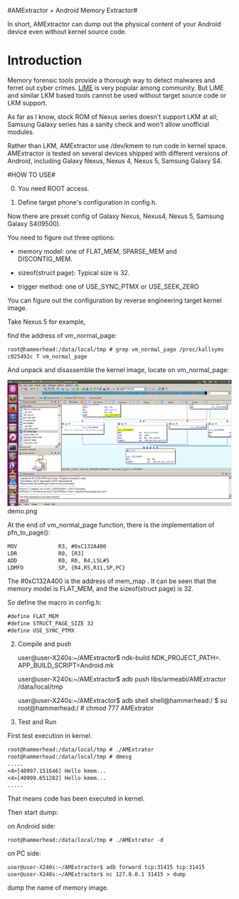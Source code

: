 #AMExtractor = Android Memory Extractor#

In short, AMExtractor can dump out the physical content of your Android device even without kernel source code.


# Introduction #

Memory forensic tools provide a thorough way to detect malwares and ferret out cyber crimes. [LiME](https://github.com/504ensicsLabs/LiME) is very popular among community. But LiME and similar LKM based tools cannot be used without target source code or LKM support. 

As far as I know, stock ROM of Nexus series doesn't support LKM at all; Samsung Galaxy series has a sanity check and won't allow unofficial modules.

Rather than LKM, AMExtractor use /dev/kmem to run code in kernel space. AMExtractor is tested on several devices shipped with different versions of Android, including Galaxy Nexus, Nexus 4, Nexus 5, Samsung Galaxy S4.

#HOW TO USE#

0. You need ROOT access.

1. Define target phone's configuration in config.h. 

Now there are preset config of Galaxy Nexus, Nexus4, Nexus 5, Samsung Galaxy S4(I9500).

You need to figure out three options:

* memory model: one of FLAT_MEM, SPARSE_MEM and DISCONTIG_MEM.

* sizeof(struct page): Typical size is 32.

* trigger method: one of USE_SYNC_PTMX or USE_SEEK_ZERO

You can figure out the configuration by reverse engineering target kernel image. 

Take Nexus 5 for example, 

find the address of vm_normal_page:

    root@hammerhead:/data/local/tmp # grep vm_normal_page /proc/kallsyms  
    c025492c T vm_normal_page

And unpack and disassemble the kernel image, locate on vm_normal_page:

![Image of IDA](demo.png)demo.png


At the end of vm_normal_page function, there is the implementation of pfn_to_page():

    MOV             R3, #0xC132A400
    LDR             R0, [R3]
    ADD             R0, R0, R4,LSL#5
    LDMFD           SP, {R4,R5,R11,SP,PC}

The #0xC132A400 is the address of mem_map . It can be seen that the memory model is FLAT_MEM, and the sizeof(struct page) is 32.

So define the macro in config.h:

    #define FLAT_MEM
    #define STRUCT_PAGE_SIZE 32
    #define USE_SYNC_PTMX



2. Compile and push

    user@user-X240s:~/AMExtractor$ ndk-build NDK_PROJECT_PATH=. APP_BUILD_SCRIPT=Android.mk

    user@user-X240s:~/AMExtractor$ adb push libs/armeabi/AMExtractor /data/local/tmp

    user@user-X240s:~/AMExtractor$ adb shell
    shell@hammerhead:/ $ su
    root@hammerhead:/ # chmod 777 AMExtrator 


3. Test and Run

First test execution in kernel.

    root@hammerhead:/data/local/tmp # ./AMExtrator 
    root@hammerhead:/data/local/tmp # dmesg
    .....
    <4>[40997.151646] Hello kmem...
    <4>[40999.651282] Hello kmem...
    .....

That means code has been executed in kernel.


Then start dump:

on Android side:

    root@hammerhead:/data/local/tmp # ./AMExtrator -d   

on PC side:

    user@user-X240s:~/AMExtractor$ adb forward tcp:31415 tcp:31415
    user@user-X240s:~/AMExtractor$ nc 127.0.0.1 31415 > dump

    
dump the name of memory image.


